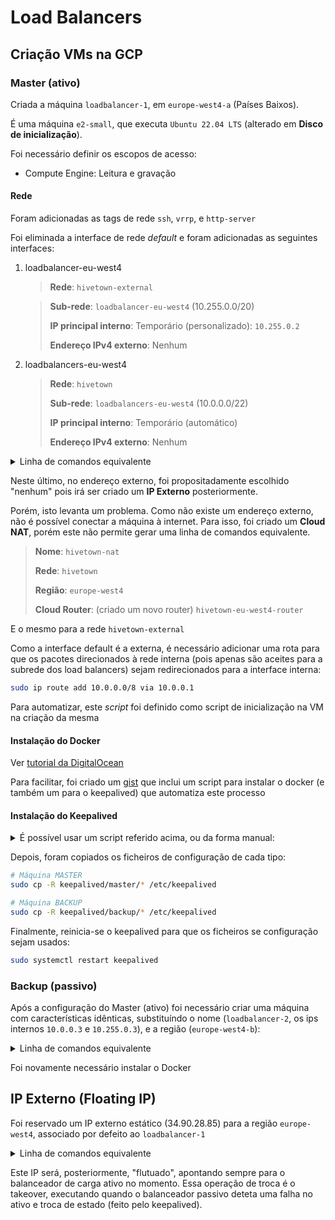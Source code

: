 # Load Balancers

## Criação VMs na GCP

### Master (ativo)

Criada a máquina `loadbalancer-1`, em `europe-west4-a` (Países Baixos).

É uma máquina `e2-small`, que executa `Ubuntu 22.04 LTS` (alterado em **Disco de inicialização**).

Foi necessário definir os escopos de acesso:
- Compute Engine: Leitura e gravação

#### Rede
Foram adicionadas as tags de rede `ssh`, `vrrp`, e `http-server`

Foi eliminada a interface de rede *default* e foram adicionadas as seguintes interfaces:
1. loadbalancer-eu-west4
    > **Rede**: `hivetown-external`

    > **Sub-rede**: `loadbalancer-eu-west4` (10.255.0.0/20)
    > 
    > **IP principal interno**: Temporário (personalizado): `10.255.0.2`
    > 
    > **Endereço IPv4 externo**: Nenhum
2. loadbalancers-eu-west4
    > **Rede**: `hivetown`
    > 
    > **Sub-rede**: `loadbalancers-eu-west4` (10.0.0.0/22)
    > 
    > **IP principal interno**: Temporário (automático)
    > 
    > **Endereço IPv4 externo**: Nenhum

<details>
<summary>Linha de comandos equivalente</summary>

```bash
gcloud compute instances create loadbalancer-1 \
    --project=hivetown \
    --zone=europe-west4-a \
    --machine-type=e2-small \
    --network-interface=private-network-ip=10.255.0.2,subnet=loadbalancer-eu-west4,no-address \
    --network-interface=private-network-ip=10.0.0.2,subnet=loadbalancers-eu-west4,no-address \
    --maintenance-policy=MIGRATE \
    --provisioning-model=STANDARD \
    --service-account=433774389779-compute@developer.gserviceaccount.com \
    --scopes=https://www.googleapis.com/auth/devstorage.read_only,https://www.googleapis.com/auth/compute,https://www.googleapis.com/auth/servicecontrol,https://www.googleapis.com/auth/service.management.readonly,https://www.googleapis.com/auth/logging.write,https://www.googleapis.com/auth/monitoring.write,https://www.googleapis.com/auth/trace.append \
    --tags=ssh,vrrp,http-server \
    --create-disk=auto-delete=yes,boot=yes,device-name=loadbalancer-1,image=projects/ubuntu-os-cloud/global/images/ubuntu-2204-jammy-v20230415,mode=rw,size=10,type=projects/hivetown/zones/europe-west4-a/diskTypes/pd-balanced \
    --no-shielded-secure-boot \
    --shielded-vtpm \
    --shielded-integrity-monitoring \
    --labels=ec-src=vm_add-gcloud \
    --reservation-affinity=any \
    --deletion-protection
```
</details>


Neste último, no endereço externo, foi propositadamente escolhido "nenhum" pois irá ser criado um **IP Externo** posteriormente.

Porém, isto levanta um problema. Como não existe um endereço externo, não é possível conectar a máquina à internet.
Para isso, foi criado um **Cloud NAT**, porém este não permite gerar uma linha de comandos equivalente.
> **Nome**: `hivetown-nat`
> 
> **Rede**: `hivetown`
> 
> **Região**: `europe-west4`
> 
> **Cloud Router**: (criado um novo router) `hivetown-eu-west4-router`

E o mesmo para a rede `hivetown-external`

Como a interface default é a externa, é necessário adicionar uma rota para que os pacotes direcionados à rede interna (pois apenas são aceites para a subrede dos load balancers) sejam redirecionados para a interface interna:
```bash
sudo ip route add 10.0.0.0/8 via 10.0.0.1
```

Para automatizar, este *script* foi definido como script de inicialização na VM na criação da mesma
#### Instalação do Docker
Ver [tutorial da DigitalOcean](https://www.digitalocean.com/community/tutorials/how-to-install-and-use-docker-on-ubuntu-20-04#step-1-installing-docker)

Para facilitar, foi criado um [gist](https://gist.github.com/luckspt/844520409d7410d5a7b0e8f153d8e7e0) que inclui um script para instalar o docker (e também um para o keepalived) que automatiza este processo
#### Instalação do Keepalived
<details>
<summary>É possível usar um script referido acima, ou da forma manual:</summary>

```bash
# Instalar o keepalived
sudo apt-get install keepalived

# Iniciar o keepalived quando a VM inicia
sudo systemctl enable keepalived

# Iniciar o keepalived imediatamente
sudo systemctl start keepalived
```
</details>

Depois, foram copiados os ficheiros de configuração de cada tipo:
```bash
# Máquina MASTER
sudo cp -R keepalived/master/* /etc/keepalived

# Máquina BACKUP
sudo cp -R keepalived/backup/* /etc/keepalived
```

Finalmente, reinicia-se o keepalived para que os ficheiros se configuração sejam usados:
```bash
sudo systemctl restart keepalived
```

### Backup (passivo)
Após a configuração do Master (ativo) foi necessário criar uma máquina com características idênticas, substituíndo o nome (`loadbalancer-2`, os ips internos `10.0.0.3` e `10.255.0.3`), e a região (`europe-west4-b`):

<details>
<summary>Linha de comandos equivalente</summary>

```bash
gcloud compute instances create loadbalancer-2 \
    --project=hivetown \
    --zone=europe-west4-b \
    --machine-type=e2-small \
    --network-interface=private-network-ip=10.255.0.3,subnet=loadbalancer-eu-west4,no-address \
    --network-interface=private-network-ip=10.0.0.3,subnet=loadbalancers-eu-west4,no-address \
    --maintenance-policy=MIGRATE \
    --provisioning-model=STANDARD \
    --service-account=433774389779-compute@developer.gserviceaccount.com \
    --scopes=https://www.googleapis.com/auth/devstorage.read_only,https://www.googleapis.com/auth/compute,https://www.googleapis.com/auth/servicecontrol,https://www.googleapis.com/auth/service.management.readonly,https://www.googleapis.com/auth/logging.write,https://www.googleapis.com/auth/monitoring.write,https://www.googleapis.com/auth/trace.append \
    --tags=ssh,vrrp,http-server \
    --create-disk=auto-delete=yes,boot=yes,device-name=loadbalancer-2,image=projects/ubuntu-os-cloud/global/images/ubuntu-2204-jammy-v20230415,mode=rw,size=10,type=projects/hivetown/zones/europe-west4-b/diskTypes/pd-balanced \
    --metadata=startup-script='sudo ip route add 10.0.0.0/8 via 10.0.0.1'
    --no-shielded-secure-boot \
    --shielded-vtpm \
    --shielded-integrity-monitoring \
    --labels=ec-src=vm_add-gcloud \
    --reservation-affinity=any \
    --deletion-protection
```
</details>

Foi novamente necessário instalar o Docker

## IP Externo (Floating IP)
Foi reservado um IP externo estático (34.90.28.85) para a região `europe-west4`, associado por defeito ao `loadbalancer-1`

<details>
<summary>Linha de comandos equivalente</summary>

```bash
gcloud compute addresses create hivetown-external --project=hivetown --region=europe-west4

gcloud compute instances add-access-config loadbalancer-1 --project=hivetown --zone=europe-west4-a --address=34.90.28.85
```
</details>

Este IP será, posteriormente, "flutuado", apontando sempre para o balanceador de carga ativo no momento. Essa operação de troca é o takeover, executando quando o balanceador passivo deteta uma falha no ativo e troca de estado (feito pelo keepalived).
